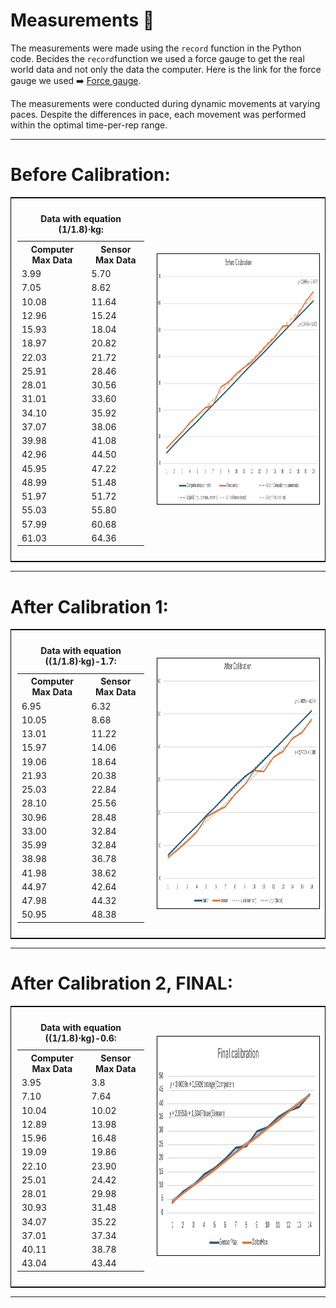 # Measurements 🔢

The measurements were made using the `record` function in the Python code. Becides the `record`function we used a force gauge to get the real world data and not only the data the computer. Here is the link for the force gauge we used ➡️ [Force gauge](https://docs.rs-online.com/ebc3/A700000007226729.pdf).
 
The measurements were conducted during dynamic movements at varying paces. Despite the differences in pace, each movement was performed within the optimal time-per-rep range.

___

# Before Calibration:
<table style="border-collapse: collapse; border: 1px solid black;">
    <tr>
        <td style="padding: 10px;">
            <!-- Tabell -->
            <table style="border-collapse: collapse;">
                <caption><strong>Data with equation (1/1.8)⋅kg:</strong></caption>
                <tr>
                    <th>Computer Max Data</th> 
                    <th>Sensor Max Data</th>
                </tr>
                <tr><td>3.99</td><td>5.70</td></tr>
                <tr><td>7.05</td><td>8.62</td></tr>
                <tr><td>10.08</td><td>11.64</td></tr>
                <tr><td>12.96</td><td>15.24</td></tr>
                <tr><td>15.93</td><td>18.04</td></tr>
                <tr><td>18.97</td><td>20.82</td></tr>
                <tr><td>22.03</td><td>21.72</td></tr>
                <tr><td>25.91</td><td>28.46</td></tr>
                <tr><td>28.01</td><td>30.56</td></tr>
                <tr><td>31.01</td><td>33.60</td></tr>
                <tr><td>34.10</td><td>35.92</td></tr>
                <tr><td>37.07</td><td>38.06</td></tr>
                <tr><td>39.98</td><td>41.08</td></tr>
                <tr><td>42.96</td><td>44.50</td></tr>
                <tr><td>45.95</td><td>47.22</td></tr>
                <tr><td>48.99</td><td>51.48</td></tr>
                <tr><td>51.97</td><td>51.72</td></tr>
                <tr><td>55.03</td><td>55.80</td></tr>
                <tr><td>57.99</td><td>60.68</td></tr>
                <tr><td>61.03</td><td>64.36</td></tr>
            </table>
        </td>
        <td style="padding: 10px;">
            <!-- Bild -->
            <img src="https://github.com/HugoPersson01/POWER-CABLE/blob/main/pictures/beforeCalibration.png" alt="My Image" width="600" height="400" style="border: 1px solid black;"/>
        </td>
    </tr>
</table>

___

# After Calibration 1:
<table style="border-collapse: collapse; border: 1px solid black;">
    <tr>
        <td style="padding: 10px;">
            <!-- Tabell -->
            <table style="border-collapse: collapse;">
                <caption><strong>Data with equation ((1/1.8)⋅kg)-1.7:</strong></caption>
                <tr>
                    <th>Computer Max Data</th>
                    <th>Sensor Max Data</th>
                </tr>
                <tr><td>6.95</td><td>6.32</td></tr>
                <tr><td>10.05</td><td>8.68</td></tr>
                <tr><td>13.01</td><td>11.22</td></tr>
                <tr><td>15.97</td><td>14.06</td></tr>
                <tr><td>19.06</td><td>18.64</td></tr>
                <tr><td>21.93</td><td>20.38</td></tr>
                <tr><td>25.03</td><td>22.84</td></tr>
                <tr><td>28.10</td><td>25.56</td></tr>
                <tr><td>30.96</td><td>28.48</td></tr>
                <tr><td>33.00</td><td>32.84</td></tr>
                <tr><td>35.99</td><td>32.84</td></tr>
                <tr><td>38.98</td><td>36.78</td></tr>
                <tr><td>41.98</td><td>38.62</td></tr>
                <tr><td>44.97</td><td>42.64</td></tr>
                <tr><td>47.98</td><td>44.32</td></tr>
                <tr><td>50.95</td><td>48.38</td></tr>
            </table>
        </td>
        <td style="padding: 10px;">
            <!-- Bild change this-->
            <img src="https://github.com/HugoPersson01/POWER-CABLE/blob/main/pictures/Graph-1.7.png" alt="My Image" width="600" height="400" style="border: 1px solid black;"/>
        </td>
    </tr>
</table>

___ 


# After Calibration 2, FINAL:
<table style="border-collapse: collapse; border: 1px solid black;">
    <tr>
        <td style="padding: 10px;">
            <!-- Tabell -->
            <table style="border-collapse: collapse;">
                <caption><strong>Data with equation ((1/1.8)⋅kg)-0.6:</strong></caption>
                <tr>
                    <th>Computer Max Data</th>
                    <th>Sensor Max Data</th>
                </tr>
                <tr><td>3.95</td><td>3.8</td></tr>
                <tr><td>7.10</td><td>7.64</td></tr>
                <tr><td>10.04</td><td>10.02</td></tr>
                <tr><td>12.89</td><td>13.98</td></tr>
                <tr><td>15.96</td><td>16.48</td></tr>
                <tr><td>19.09</td><td>19.86</td></tr>
                <tr><td>22.10</td><td>23.90</td></tr>
                <tr><td>25.01</td><td>24.42</td></tr>
                <tr><td>28.01</td><td>29.98</td></tr>
                <tr><td>30.93</td><td>31.48</td></tr>
                <tr><td>34.07</td><td>35.22</td></tr>
                <tr><td>37.01</td><td>37.34</td></tr>
                <tr><td>40.11</td><td>38.78</td></tr>
                <tr><td>43.04</td><td>43.44</td></tr>
            </table>
        </td>
        <td style="padding: 10px;">
            <!-- Bild change this-->
            <img src="https://github.com/HugoPersson01/POWER-CABLE/blob/main/pictures/Final-Calibration.png" alt="My Image" width="600" height="350" style="border: 1px solid black;"/>
        </td>
    </tr>
</table>

___ 
